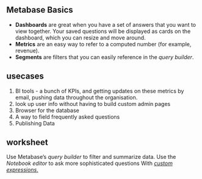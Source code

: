## Metabase Basics 
- **Dashboards** are great when you have a set of answers that you want to view together. Your saved questions will be displayed as cards on the dashboard, which you can resize and move around.
- **Metrics** are an easy way to refer to a computed number (for example, revenue).
- **Segments** are filters that you can easily reference in the _query builder_.

## usecases
1. BI tools -  a bunch of KPIs, and getting updates on these metrics by email, pushing data throughout the organisation.
2. look up user info without having to build custom admin pages
3. Browser for the database
4. A way to field frequently asked questions
5. Publishing Data

## worksheet
Use Metabase’s _query builder_ to filter and summarize data. Use the _Notebook editor_ to ask more sophisticated questions With [_custom expressions_.](https://www.metabase.com/docs/latest/questions/query-builder/expressions-list)
